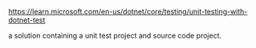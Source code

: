 https://learn.microsoft.com/en-us/dotnet/core/testing/unit-testing-with-dotnet-test

a solution containing a unit test project and source code project.
